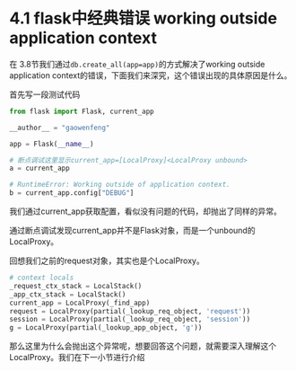 # 4.1 flask中经典错误 working outside application context

在 3.8节我们通过```db.create_all(app=app)```的方式解决了working outside application context的错误，下面我们来深究，这个错误出现的具体原因是什么。

首先写一段测试代码
```python
from flask import Flask, current_app

__author__ = "gaowenfeng"

app = Flask(__name__)

# 断点调试这里显示current_app=[LocalProxy]<LocalProxy unbound>
a = current_app

# RuntimeError: Working outside of application context.
b = current_app.config["DEBUG"]
```

我们通过current_app获取配置，看似没有问题的代码，却抛出了同样的异常。

通过断点调试发现current_app并不是Flask对象，而是一个unbound的LocalProxy。

回想我们之前的request对象，其实也是个LocalProxy。
```python
# context locals
_request_ctx_stack = LocalStack()
_app_ctx_stack = LocalStack()
current_app = LocalProxy(_find_app)
request = LocalProxy(partial(_lookup_req_object, 'request'))
session = LocalProxy(partial(_lookup_req_object, 'session'))
g = LocalProxy(partial(_lookup_app_object, 'g'))
```

那么这里为什么会抛出这个异常呢，想要回答这个问题，就需要深入理解这个LocalProxy。我们在下一小节进行介绍
